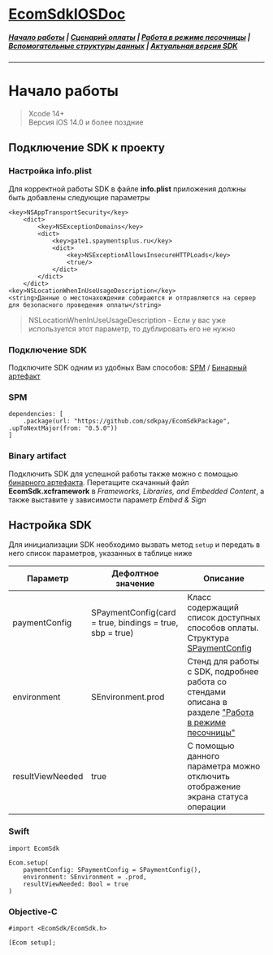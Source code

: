 # [EcomSdkIOSDoc](https://sdkpay.github.io/EcomSdkIOSDoc)

##### [Начало работы](https://sdkpay.github.io/EcomSdkIOSDoc/start) | [Сценарий оплаты](https://sdkpay.github.io/EcomSdkIOSDoc/payment_script) | [Работа в режиме песочницы](https://sdkpay.github.io/EcomSdkIOSDoc/sandbox_mode) | [Вспомогательные структуры данных](https://sdkpay.github.io/EcomSdkIOSDoc/data_structures) | [Актуальная версия SDK](https://sdkpay.github.io/EcomSdkIOSDoc/version)
---

# Начало работы
> Xcode 14+  
> Версия iOS 14.0 и более поздние

## Подключение SDK к проекту

### Настройка info.plist
Для корректной работы SDK в файле **info.plist** приложения должны быть добавлены следующие параметры
```
<key>NSAppTransportSecurity</key>
    <dict>
        <key>NSExceptionDomains</key>
        <dict>
            <key>gate1.spaymentsplus.ru</key>
            <dict>
                <key>NSExceptionAllowsInsecureHTTPLoads</key>
                <true/>
            </dict>
        </dict>
    </dict>
<key>NSLocationWhenInUseUsageDescription</key>
<string>Данные о местонахождении собираются и отправляются на сервер для безопасного проведения оплаты</string>
```
> NSLocationWhenInUseUsageDescription - Если у вас уже используется этот параметр, то дублировать его не нужно

### Подключение SDK
Подключите SDK одним из удобных Вам способов: [SPM](https://sdkpay.github.io/EcomSdkIOSDoc/start#spm) / [Бинарный артефакт](https://sdkpay.github.io/EcomSdkIOSDoc/start#binary-artifact)

### SPM
```
dependencies: [
    .package(url: "https://github.com/sdkpay/EcomSdkPackage", .upToNextMajor(from: "0.5.0"))
]
```

### Binary artifact
Подключить SDK для успешной работы также можно с помощью [бинарного артефакта](https://github.com/sdkpay/ecomsdkpackage). Перетащите скачанный файл **EcomSdk.xcframework** в *Frameworks, Libraries, and Embedded Content*, а также выставите у зависимости параметр *Embed & Sign*

## Настройка SDK
Для инициализации SDK необходимо вызвать метод `setup` и передать в него список параметров, указанных в таблице ниже

|Параметр|Дефолтное значение|Описание|
|-|-|-|
|paymentConfig|SPaymentConfig(card = true, bindings = true, sbp = true)|Класс содержащий список доступных способов оплаты.  Структура [SPaymentConfig](https://sdkpay.github.io/EcomSdkIOSDoc/data_structures#spaymentconfig)|
|environment|SEnvironment.prod|Стенд для работы с SDK, подробнее работа со стендами описана в разделе ["Работа в режиме песочницы"](https://sdkpay.github.io/EcomSdkIOSDoc/sandbox_mode)|
|resultViewNeeded|true|С помощью данного параметра можно отключить отображение экрана статуса операции|

### Swift
```
import EcomSdk

Ecom.setup(
    paymentConfig: SPaymentConfig = SPaymentConfig(),
    environment: SEnvironment = .prod,
    resultViewNeeded: Bool = true
)
```

### Objective-C
```
#import <EcomSdk/EcomSdk.h>

[Ecom setup];
```
